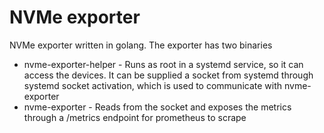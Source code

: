 # NVMe exporter
NVMe exporter written in golang. The exporter has two binaries

- nvme-exporter-helper - Runs as root in a systemd service, so it can access the devices. It can be supplied a socket from systemd through systemd socket activation, which is used to communicate with nvme-exporter
- nvme-exporter - Reads from the socket and exposes the metrics through a /metrics endpoint for prometheus to scrape